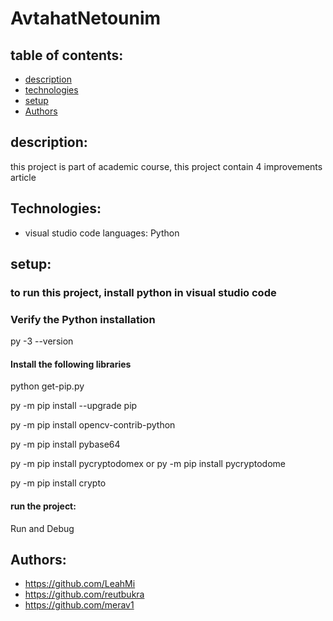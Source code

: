 # AvtahatNetounim
## table of contents:
* [description](#description:)
* [technologies](#Technologies:)
* [setup](#setup:)
* [Authors](#Authors)

## description:
this project is part of academic course, 
this project contain 4 improvements article
## Technologies:
* visual studio code
languages: Python

## setup:
### to run this project, install python in visual studio code
### Verify the Python installation 
py -3 --version
#### Install the following libraries

python get-pip.py

py -m pip install --upgrade pip 

py -m pip install opencv-contrib-python

py -m pip install pybase64

py -m pip install pycryptodomex or py -m pip install pycryptodome

py -m pip install crypto 

#### run the project:
Run and Debug

## Authors:
* https://github.com/LeahMi
* https://github.com/reutbukra
* https://github.com/merav1


  
